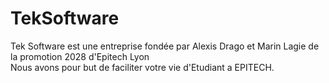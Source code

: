 <h1>TekSoftware</h1>
Tek Software est une entreprise fondée par Alexis Drago et Marin Lagie de la promotion 2028 d'Epitech Lyon <br>
Nous avons pour but de faciliter votre vie d'Etudiant a EPITECH. <br>
